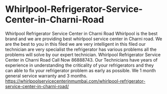 # Whirlpool-Refrigerator-Service-Center-in-Charni-Road
Whirlpool Refrigerator Service Center in Charni Road Whirlpool is the best brand and we are providing best whirlpool service center in Charni road. We are the best to you in this filed we are very intelligent in this filed our technician are very specialist the refrigerator has various problems all the problems will solve by our expert technician. Whirlpool Refrigerator Service Center in Charni Road Call Now 86888743. Our Technicians have years of experience in understanding the criticality of your refrigerators and they can able to fix your refrigerator problem as early as possible. We 1 month general service warranty and 3 months. https://whirlpoolservicecenterinmumbai.com/whirlpool-refrigerator-service-center-in-charni-road/
